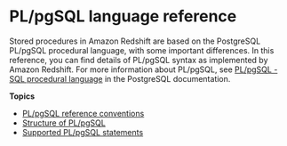 # PL/pgSQL language reference<a name="c_pl_pgSQL_reference"></a>

Stored procedures in Amazon Redshift are based on the PostgreSQL PL/pgSQL procedural language, with some important differences\. In this reference, you can find details of PL/pgSQL syntax as implemented by Amazon Redshift\. For more information about PL/pgSQL, see [PL/pgSQL \- SQL procedural language](https://www.postgresql.org/docs/8.0/plpgsql.html) in the PostgreSQL documentation\.

**Topics**
+ [PL/pgSQL reference conventions](c_PL_reference_conventions.md)
+ [Structure of PL/pgSQL](c_PLpgSQL-structure.md)
+ [Supported PL/pgSQL statements](c_PLpgSQL-statements.md)